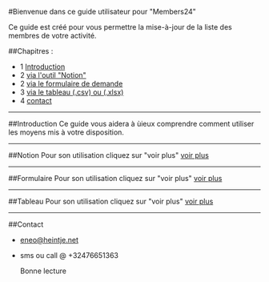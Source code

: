 #Bienvenue dans ce guide utilisateur pour "Members24"

Ce guide est créé pour vous permettre la mise-à-jour de la liste des membres de votre activité.

##Chapitres :
- 1 [Introduction](#Introduction)
- 2 [via l'outil "Notion"](#Notion)
- 2 [via le formulaire de demande](#Formulaire)
- 3 [via le tableau (.csv) ou (.xlsx)](#Tableau)
- 4 [contact](#Contact)

---
##Introduction
Ce guide vous aidera à ùieux comprendre comment utiliser les moyens mis à votre disposition.

---
##Notion
Pour son utilisation cliquez sur "voir plus"
[voir plus](Notion.md)

---
##Formulaire
Pour son utilisation cliquez sur "voir plus"
[voir plus](Formulaire.md)

---
##Tableau
Pour son utilisation cliquez sur "voir plus"
[voir plus](Tableau.md)

---
##Contact
- eneo@heintje.net
- sms ou call @ +32476651363


  Bonne lecture

